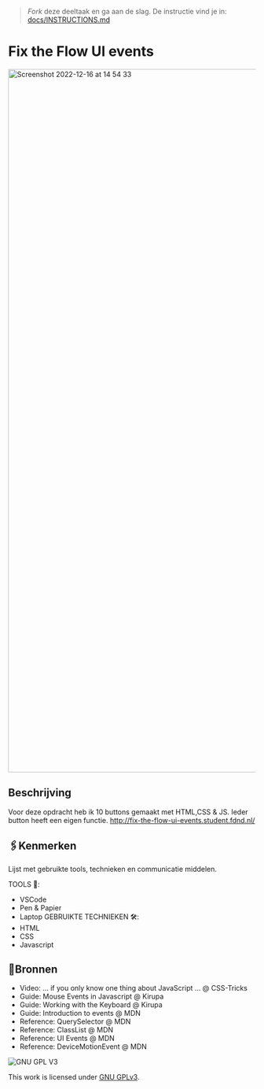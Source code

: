 > _Fork_ deze deeltaak en ga aan de slag. De instructie vind je in: [docs/INSTRUCTIONS.md](docs/INSTRUCTIONS.md)

# Fix the Flow UI events

<img width="1430" alt="Screenshot 2022-12-16 at 14 54 33" src="https://user-images.githubusercontent.com/94745953/208113506-d2cbf7da-b523-46e0-a807-9dca22c1ef28.png">

## Beschrijving
Voor deze opdracht heb ik 10 buttons gemaakt met HTML,CSS & JS. Ieder button heeft een eigen functie. 
http://fix-the-flow-ui-events.student.fdnd.nl/

## 🖇Kenmerken
Lijst met gebruikte tools, technieken en communicatie middelen.

TOOLS 🧰:
- VSCode
- Pen & Papier
- Laptop
GEBRUIKTE TECHNIEKEN 🛠️:
- HTML
- CSS
- Javascript 

## 📌Bronnen
- Video: … if you only know one thing about JavaScript … @ CSS-Tricks
- Guide: Mouse Events in Javascript @ Kirupa
- Guide: Working with the Keyboard @ Kirupa
- Guide: Introduction to events @ MDN
- Reference: QuerySelector @ MDN
- Reference: ClassList @ MDN
- Reference: UI Events @ MDN
- Reference: DeviceMotionEvent @ MDN



![GNU GPL V3](https://www.gnu.org/graphics/gplv3-127x51.png)

This work is licensed under [GNU GPLv3](./LICENSE).
